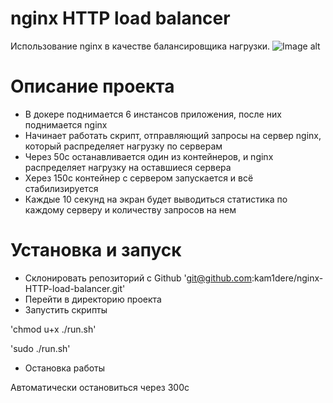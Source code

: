 # nginx HTTP load balancer
Использование nginx в качестве балансировщика нагрузки.
![Image alt](https://github.com/{kam1dere}/{git@github.com:kam1dere/nginx-HTTP-load-balancer.git}/raw/{master}/{nginx}/nginx_meme.png)

# Описание проекта
- В докере поднимается 6 инстансов приложения, после них поднимается nginx
- Начинает работать скрипт, отправляющий запросы на сервер nginx, который распределяет нагрузку по серверам
- Через 50с останавливается один из контейнеров, и nginx распределяет нагрузку на оставшиеся сервера
- Xерез 150с контейнер с сервером запускается и всё стабилизируется
- Каждые 10 секунд на экран будет выводиться статистика по каждому серверу и количеству запросов на нем


# Установка и запуск
+ Склонировать репозиторий с Github
'git@github.com:kam1dere/nginx-HTTP-load-balancer.git'
+ Перейти в директорию проекта
+ Запустить скрипты

'chmod u+x ./run.sh'

'sudo ./run.sh'
+ Остановка работы

Автоматически остановиться через 300с
